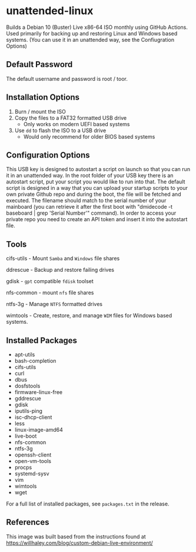 # unattended-linux
Builds a Debian 10 (Buster) Live x86-64 ISO monthly using GitHub Actions. Used primarily for backing up and restoring Linux and Windows based systems. (You can use it in an unattended way, see the Confiugration Options)


## Default Password
The default username and password is root / toor.


## Installation Options
1. Burn / mount the ISO
2. Copy the files to a FAT32 formatted USB drive
    * Only works on modern UEFI based systems
3. Use `dd` to flash the ISO to a USB drive
    * Would only recommend for older BIOS based systems

## Configuration Options
This USB key is designed to autostart a script on launch so that you can run it in an unattended way. In the root folder of your USB key there is an autostart script, put your script you would like to run into that. The default script is designed in a way that you can upload your startup scripts to your own private Github repo and during the boot, the file will be fetched and executed. The filename should match to the serial number of your mainboard (you can retrieve it after the first boot with "dmidecode -t baseboard | grep 'Serial Number'" command). In order to access your private repo you need to create an API token and insert it into the autostart file. 

## Tools

cifs-utils - Mount `Samba` and `Windows` file shares

ddrescue - Backup and restore failing drives

gdisk - `gpt` compatible `fdisk` toolset

nfs-common - mount `nfs` file shares

ntfs-3g - Manage `NTFS` formatted drives

wimtools - Create, restore, and manage `WIM` files for Windows based systems.



## Installed Packages
* apt-utils
* bash-completion
* cifs-utils
* curl
* dbus
* dosfstools
* firmware-linux-free
* gddrescue
* gdisk
* iputils-ping
* isc-dhcp-client
* less
* linux-image-amd64
* live-boot
* nfs-common
* ntfs-3g
* openssh-client
* open-vm-tools
* procps
* systemd-sysv
* vim
* wimtools
* wget

For a full list of installed packages, see `packages.txt` in the release.




## References
This image was built based from the instructions found at https://willhaley.com/blog/custom-debian-live-environment/
